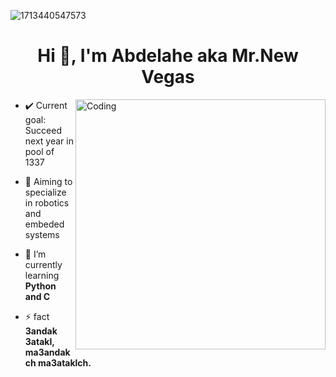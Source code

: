 ![1713440547573](https://user-images.githubusercontent.com/74038190/225813708-98b745f2-7d22-48cf-9150-083f1b00d6c9.gif)
<h1 align="center">Hi 👋, I'm Abdelahe aka Mr.New Vegas</h1>
<img align="right" alt="Coding" width="400" src="https://media.moddb.com/images/games/1/33/32357/output_iK7zDV.gif">

- ✔️ Current goal: Succeed next year in pool of 1337
 
- 🔭 Aiming to specialize in robotics and embeded systems

- 🌱 I’m currently learning **Python and C**

- ⚡ fact **3andak 3atakl, ma3andakch ma3ataklch.**
